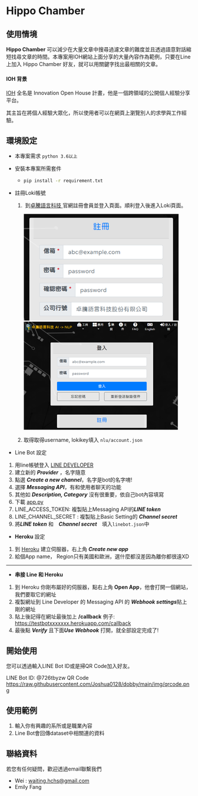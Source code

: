 # Hippo Chamber 
## 使用情境

**Hippo Chamber** 可以減少在大量文章中搜尋過濾文章的難度並且透過語意對話縮短找尋文章的時間。本專案用IOH網站上面分享的大量內容作為範例，只要在Line上加入 Hippo Chamber 好友，就可以用關鍵字找出最相關的文章。

#### IOH 背景

[IOH](https://ioh.tw/) 全名是 Innovation Open House 計畫，他是一個跨領域的公開個人經驗分享平台。

其主旨在將個人經驗大眾化，所以使用者可以在網頁上瀏覽別人的求學與工作經驗。

## 環境設定
- 本專案需求 ```python 3.6以上```
- 安裝本專案所需套件

  - ```bash
    pip install -r requirement.txt
    ```

- 註冊Loki帳號

  1. ​	到[卓騰語言科技 ](https://api.droidtown.co/)官網註冊會員並登入頁面。順利登入後進入Loki頁面。

     <img src="https://raw.githubusercontent.com/Joshua0128/dobby/main/img/DT_register.png" alt="註冊 圖示" style="zoom:80%;" />

     <img src="https://raw.githubusercontent.com/Joshua0128/dobby/main/img/DT_login.png" alt="登入 圖示" style="zoom:50%;" />
  2. 取得取得username, lokikey填入 ```nlu/account.json```


- Line Bot 設定

1. 用line帳號登入 [LINE DEVELOPER](https://developers.line.biz/en/)
2. 建立新的 ***Provider*** ，名字隨意
3. 點選 ***Create a new channel***，名字是bot的名字唷!
4. 選擇 ***Messaging API***，有和使用者聊天的功能
5. 其他如 ***Description, Category*** 沒有很重要，依自己bot內容填寫
6. 下載 [app.py](https://github.com/Joshua0128/dobby/blob/main/app.py) 
7. LINE_ACCESS_TOKEN: 複製貼上Messaging API的***LINE token***
8. LINE_CHANNEL_SECRET : 複製貼上Basic Setting的 ***Channel secret***
9. 將***LINE token*** 和　***Channel secret***　填入```linebot.json```中

- **Heroku** 設定

1.  到 [Heroku](https://dashboard.heroku.com/login) 建立伺服器，右上角 ***Create new app*** 
2.  給個App name， Region只有美國和歐洲，選什麼都沒差因為離你都很遠XD

***

- **串接 Line 和 Heroku**

1. 到 Heroku 你剛布屬好的伺服器，點右上角 **Open App**，他會打開一個網站，我們要取它的網址
2. 複製網址到 Line Developer 的 Messaging API 的 ***Webhook settings***貼上剛的網址
3. 貼上後記得在網址最後加上 **/callback** 例子: https://testbotxxxxxxx.herokuapp.com/callback
4. 最後點 ***Verify*** 且下面***Use Webhook*** 打開，就全部設定完成了! 

## 開始使用
您可以透過輸入LINE Bot ID或是掃QR Code加入好友。

LINE Bot ID: @726tbyzw
QR Code
https://raw.githubusercontent.com/Joshua0128/dobby/main/img/qrcode.png

## 使用範例
1. 輸入你有興趣的系所或是職業內容
2. Line Bot會回傳dataset中相關連的資料

## 聯絡資料
若您有任何疑問，歡迎透過email聯繫我們
- Wei : waiting.hchs@gmail.com
- Emily Fang